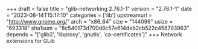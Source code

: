 +++
draft = false
title = "glib-networking 2.76.1-1"
version = "2.76.1-1"
date = "2023-08-14T15:17:10"
categories = ['lib']
upstreamurl = "http://www.gnome.org/"
arch = "x86_64"
size = "144096"
usize = "693318"
sha1sum = "8c540173d700d8c57e614deb2cb522c458793963"
depends = "['glib2', 'libproxy', 'gnutls', 'ca-certificates']"
+++
Network extensions for GLib